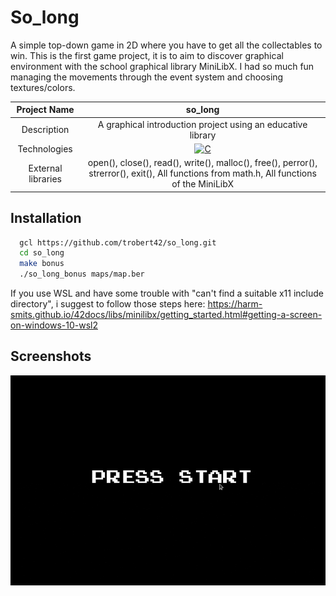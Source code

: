 # So_long

A simple top-down game in 2D where you have to get all the collectables to win. This is the first game project, it is to aim to discover graphical environment with the school graphical library MiniLibX.
I had so much fun managing the movements through the event system and choosing textures/colors.

|    Project Name    |                                                                       so_long                                                                       |
| :----------------: | :-------------------------------------------------------------------------------------------------------------------------------------------------: |
|    Description     |                                             A graphical introduction project using an educative library                                             |
|    Technologies    | <a href="#"><img alt="C" src="https://custom-icon-badges.demolab.com/badge/C-03599C.svg?logo=c-in-hexagon&logoColor=white&style=for-the-badge"></a> |
| External libraries |     open(), close(), read(), write(), malloc(), free(), perror(), strerror(), exit(), All functions from math.h, All functions of the MiniLibX      |

## Installation

```bash
  gcl https://github.com/trobert42/so_long.git
  cd so_long
  make bonus
  ./so_long_bonus maps/map.ber
```

If you use WSL and have some trouble with "can't find a suitable x11 include directory", i suggest to follow those steps here: https://harm-smits.github.io/42docs/libs/minilibx/getting_started.html#getting-a-screen-on-windows-10-wsl2

## Screenshots

![](https://github.com/trobert42/so_long/blob/main/so_long_bonus_clip.gif)
